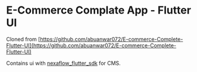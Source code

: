 # E-Commerce Complate App - Flutter UI 

Cloned from [https://github.com/abuanwar072/E-commerce-Complete-Flutter-UI](https://github.com/abuanwar072/E-commerce-Complete-Flutter-UI)

Contains ui with [nexaflow_flutter_sdk](https://pub.dev/packages/nexaflow_flutter_sdk) for CMS.